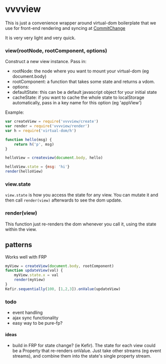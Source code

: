 # vvvview

This is just a convenience wrapper around virtual-dom boilerplate that we use for front-end rendering and syncing at [CommitChange](https://github.com/commitchange/)

It is very very light and very quick.

### view(rootNode, rootComponent, options)

Construct a new view instance. Pass in:

* rootNode: the node where you want to mount your virtual-dom (eg document.body)
* rootComponent: a function that takes some state and returns a vdom.
* options:
 * defaultState: this can be a default javascript object for your initial state
 * cacheState: if you want to cache the whole state to localStorage automatically, pass in a key name for this option (eg 'appView')

Example:

```js
var createView = require('vvvview/create')
var render = require('vvvview/render')
var h = require('virtual-dom/h')

function hello(msg) {
	return h('p', msg)
}

helloView = createview(document.body, hello)

helloView.state = {msg: 'hi'}
render(helloView)
```

### view.state

`view.state` is how you access the state for any view. You can mutate it and then call `render(view)` afterwards to see the dom update.

### render(view)

This function just re-renders the dom whenever you call it, using the state within the view.

## patterns

Works well with FRP

```js
myView = createView(document.body, rootComponent)
function updateView(val) {
	myView.state.x = val
	render(myView)
}
Kefir.sequentially(100, [1,2,3]).onValue(updateView)
```

### todo

* event handling
* ajax sync functionality
* easy way to be pure-fp?

#### ideas

* build in FRP for state change? (ie Kefir). The state for each view could be a Property that re-renders onValue. Just take other streams (eg event streams), and combine them into the state's single property stream.

